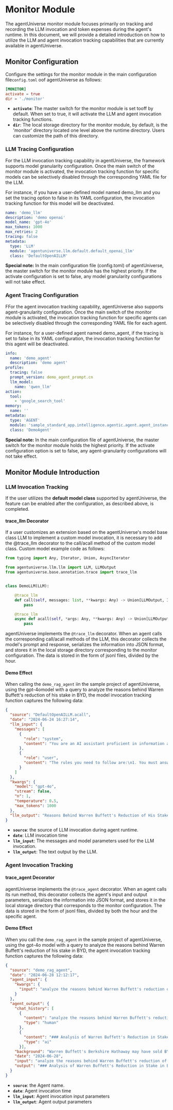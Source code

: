 # Monitor Module

The agentUniverse monitor module focuses primarily on tracking and recording the LLM invocation and token expenses during the agent's runtime. In this document, we will provide a detailed introduction on how to utilize the LLM and agent invocation tracking capabilities that are currently available in agentUniverse.

## Monitor Configuration

Configure the settings for the monitor module in the main configuration file`config.toml` oof agentUniverse as follows:

```toml
[MONITOR]
activate = true
dir = './monitor'
```

- **`activate`**: The master switch for the monitor module is set tooff by default. When set to true, it will activate the LLM and agent invocation tracking functions.
- **`dir`**: The local storage directory for the monitor module, by default, is the 'monitor' directory located one level above the runtime directory. Users can customize the path of this directory.

### LLM Tracing Configuration

For the LLM invocation tracking capability in agentUniverse, the framework supports model granularity configuration. Once the main switch of the monitor module is activated, the invocation tracking function for specific models can be selectively disabled through the corresponding YAML file for the LLM.

For instance, if you have a user-defined model named demo_llm and you set the tracing option to false in its YAML configuration, the invocation tracking function for this model will be deactivated.

```yaml
name: 'demo_llm'
description: 'demo openai'
model_name: 'gpt-4o'
max_tokens: 1000
max_retries: 2
tracing: false
metadata:
  type: 'LLM'
  module: 'agentuniverse.llm.default.default_openai_llm'
  class: 'DefaultOpenAILLM'
```

**Special note:** In the main configuration file (config.toml) of agentUniverse, the master switch for the monitor module has the highest priority. If the activate configuration is set to false, any model granularity configurations will not take effect.

### Agent Tracing Configuration

FFor the agent invocation tracking capability, agentUniverse also supports agent-granularity configuration. Once the main
switch of the monitor module is activated, the invocation tracking function for specific agents can be selectively disabled through the corresponding YAML file for each agent.

For instance, for a user-defined agent named demo_agent, if the tracing is set to false in its YAML configuration, the invocation tracking function for this agent will be deactivated.

```yaml
info:
  name: 'demo_agent'
  description: 'demo agent'
profile:
  tracing: false
  prompt_version: demo_agent_prompt.cn
  llm_model:
    name: 'qwen_llm'
action:
  tool:
    - 'google_search_tool'
memory:
  name: ''
metadata:
  type: 'AGENT'
  module: 'sample_standard_app.intelligence.agentic.agent.agent_instance.demo_agent'
  class: 'DemoAgent'
```

**Special note:** In the main configuration file of agentUniverse, the master switch for the monitor module holds the highest priority. If the activate configuration option is set to false, any agent-granularity configurations will not take effect.


## Monitor Module Introduction

### LLM Invocation Tracking

If the user utilizes the **default model class** supported by agentUniverse, the feature can be enabled after the configuration, as described above, is completed.

#### trace_llm Decorator

If a user customizes an extension based on the agentUniverse's model base class LLM to implement a custom model invocation, it is necessary to add the @trace_llm decorator to the call/acall method of the custom model class.
Custom model example code as follows:

```python
from typing import Any, Iterator, Union, AsyncIterator

from agentuniverse.llm.llm import LLM, LLMOutput
from agentuniverse.base.annotation.trace import trace_llm


class DemoLLM(LLM):

    @trace_llm
    def call(self, messages: list, **kwargs: Any) -> Union[LLMOutput, Iterator[LLMOutput]]:
        pass

    @trace_llm
    async def acall(self, *args: Any, **kwargs: Any) -> Union[LLMOutput, AsyncIterator[LLMOutput]]:
        pass
```

agentUniverse implements the `@trace_llm` decorator. When an agent calls the corresponding call/acall methods of the LLM, this decorator collects the model's prompt and response, serializes the information into JSON format, and stores it in the local storage directory corresponding to the monitor configuration. The data is stored in the form of jsonl files, divided by the hour.

#### Demo Effect

When calling the `demo_rag_agent` iin the sample project of agentUniverse, using the gpt-4omodel with a query to analyze the reasons behind Warren Buffett's reduction of his stake in BYD, the model invocation tracking function captures the following data:

```json
{
  "source": "DefaultOpenAILLM.acall",
  "date": "2024-06-24 16:27:14",
  "llm_input": {
    "messages": [
      {
        "role": "system",
        "content": "You are an AI assistant proficient in information analysis.\nYour goal is to determine whether the corresponding answers to the questions provide valuable information, and to make suggestions and evaluations on the answers to the questions."
      },
      {
        "role": "user",
        "content": "The rules you need to follow are:\n1. You must answer the user's questions using English, combining the background information of the query with the knowledge you possess.\n2. Generate structured answers, and use blank lines to enhance the reading experience when necessary.\\n the question needs to be answered is: the reasons behind Warren Buffett's reduction of his stake in BYD\\n"
      }
    ]
  },
  "kwargs": {
    "model": "gpt-4o",
    "stream": false,
    "n": 1,
    "temperature": 0.5,
    "max_tokens": 1000
  },
  "llm_output": "Reasons Behind Warren Buffett's Reduction of His Stake in BYD\n\nWarren Buffett, through his company Berkshire Hathaway, has been reducing his stake in BYD since August 24, 2022. There are several potential reasons behind this decision:\n\n1. **Portfolio Rebalancing**:\n   - **Investment Strategy**: Buffett is known for his long-term investment strategy and value investing. Reducing his stake in BYD could be part of a broader portfolio rebalancing effort to diversify or allocate capital to other investment opportunities.\n   - **Profit Realization**: Given that Buffett's initial investment in BYD has appreciated significantly (approximately 31 times the initial value), selling some shares allows him to realize substantial profits.\n\n2. **Market Conditions**:\n   - **Stock Performance**: Despite the reduction in stake, BYD's stock price has remained relatively stable. This suggests that Buffett's decision to sell shares is not necessarily a reflection of a negative outlook on the company's stock performance.\n   - **Economic Factors**: The broader economic environment, including interest rates, inflation, and market volatility, may influence investment decisions. Buffett might be adjusting his holdings in response to these macroeconomic factors.\n\n3. **Company Evaluation**:\n   - **Intrinsic Value**: Buffett's investment philosophy focuses on the intrinsic value of a company rather than short-term stock price movements. He might believe that the current market price of BYD reflects its intrinsic value, prompting a partial exit.\n   - **Sector Analysis**: While BYD remains a leading player in the Chinese electric vehicle (EV) market, Buffett might be evaluating the competitive landscape and future growth prospects, leading to a strategic reduction in holdings.\n\n"
}
```

- **`source`**: the source of LLM invocation during agent runtime.
- **`date`**: LLM invocation time
- **`llm_input`**: The messages and model parameters used for the LLM invocation.
- **`llm_output`**: The text output by the LLM.


### Agent Invocation Tracking

#### trace_agent Decorator

agentUniverse implements the `@trace_agent` decorator. When an agent calls its run method, this decorator collects the agent's input and output parameters, serializes the information into JSON format, and stores it in the local storage directory that corresponds to the monitor configuration. The data is stored in the form of jsonl files, divided by both the hour and the specific agent.

#### Demo Effect

When you call the `demo_rag_agent`  in the sample project of agentUniverse, using the gpt-4o model with a query to analyze the reasons behind Warren Buffett's reduction of his stake in BYD, the agent invocation tracking function captures the following data:

```json
{
  "source": "demo_rag_agent", 
  "date": "2024-06-28 12:12:17", 
  "agent_input": {
    "kwargs": {
      "input": "analyze the reasons behind Warren Buffett's reduction of his stake in BYD"
    }
  }, 
  "agent_output": {
    "chat_history": [
      {
        "content": "analyze the reasons behind Warren Buffett's reduction of his stake in BYD", 
        "type": "human"
      }, 
      {
        "content": "### Analysis of Warren Buffett's Reduction in Stake in BYD\n\nWarren Buffett, through his investment conglomerate Berkshire Hathaway, has been gradually reducing his stake in BYD Company Limited, a major player in the electric vehicle (EV) market. Here are the key reasons behind this strategic move:\n\n#### 1. Profit-Taking\n\n**Initial Investment vs. Current Valuation:**\n- **Initial Investment:** Berkshire Hathaway first bought about 225 million shares of Shenzhen-based BYD in 2008.\n- **Current Sale:** Recently, Berkshire sold nearly 2.02 million Hong Kong-listed shares of BYD at $234.57 apiece.\n\nGiven the significant appreciation in the value of BYD shares since the initial investment, it is plausible that Berkshire Hathaway is looking to realize profits from this long-term investment.\n\n#### 2. Portfolio Management\n\n**Stake Reduction:**\n- **Previous Stake:** Berkshire Hathaway's stake in BYD was previously 7%.\n- **Current Stake:** The sale has reduced the stake to 5.99%.\n\nReducing the stake in BYD allows Berkshire Hathaway to prune its portfolio, potentially reallocating resources to other investment opportunities or maintaining a diversified portfolio.\n\n#### 3. Market Performance and Strategic Positioning\n\n**Market Analysis:**\n- BYD, along with Tesla, is a leading player in the global electric vehicle market. However, market dynamics and competition are constantly evolving. Berkshire Hathaway's decision to reduce its stake could be influenced by an analysis of market performance and future growth prospects.\n\n**Value Investing:**\n- Warren Buffett is known for his value investing strategy. The timing of the BYD share sale may align with Buffett's assessment of the company's current valuation relative to its future growth potential.\n\n### Conclusion\n\nWarren Buffett's reduction in his stake in BYD appears to be a strategic decision influenced by multiple factors, including profit-taking, portfolio management, and an analysis of market performance. This move aligns with Berkshire Hathaway's broader investment strategy and reflects a calculated approach to managing its investments in a dynamic global market.", 
        "type": "ai"
      }],
    "background": "Warren Buffett's Berkshire Hathaway may have sold BYD to take profits, free up cash, prune its portfolio, cut its geopolitical risk, ... Missing: analyze | Show results with:analyze. Explore Berkshire Hathaway's gradual divestment from BYD, analyzing geopolitical tensions, market performance, and strategic positioning. According to various media reports and analysis, Warren Buffett's reduction of shareholdings in BYD Company Limited may be due to various ... Berkshire sold nearly 2.02 million Hong Kong-listed shares of BYD at $234.57 apiece, dropping its stake from 6.18% to 5.99%. The disposal was ... Warren Buffett's Berkshire Hathaway has further cut its large stake in BYD, which vies with Tesla as the world's largest electric car (EV) maker ... Missing: analyze | Show results with:analyze. The sale reduced Berkshire's holding to 6.9%, from 7%. The conglomerate first bought about 225 million shares of Shenzhen-based BYD in 2008 for ... According to HKEX disclosure, Warren Buffett's investment flagship Berkshire Hathaway reduced its stake in BYD COMPANY (01211. Warren Buffett's Berkshire Hathaway Inc. (NYSE:BRK)(NYSE:BRK) is reducing its stake in BYD Co., Ltd. (OTC:BYDDY) (OTC:BYDDF) to less than 6%. The odd timing of the BYD share sale has less to do with Buffett's outlook on the Chinese EV maker and more to do with 'value investing.' Investment mogul Warren Buffett has quickened the reduction of his stake in Chinese electric vehicle-maker BYD, selling holdings in the firm ...", 
    "date": "2024-06-28", 
    "input": "analyze the reasons behind Warren Buffett's reduction of his stake in BYD", 
    "output": "### Analysis of Warren Buffett's Reduction in Stake in BYD\n\nWarren Buffett, through his investment conglomerate Berkshire Hathaway, has been gradually reducing his stake in BYD Company Limited, a major player in the electric vehicle (EV) market. Here are the key reasons behind this strategic move:\n\n#### 1. Profit-Taking\n\n**Initial Investment vs. Current Valuation:**\n- **Initial Investment:** Berkshire Hathaway first bought about 225 million shares of Shenzhen-based BYD in 2008.\n- **Current Sale:** Recently, Berkshire sold nearly 2.02 million Hong Kong-listed shares of BYD at $234.57 apiece.\n\nGiven the significant appreciation in the value of BYD shares since the initial investment, it is plausible that Berkshire Hathaway is looking to realize profits from this long-term investment.\n\n#### 2. Portfolio Management\n\n**Stake Reduction:**\n- **Previous Stake:** Berkshire Hathaway's stake in BYD was previously 7%.\n- **Current Stake:** The sale has reduced the stake to 5.99%.\n\nReducing the stake in BYD allows Berkshire Hathaway to prune its portfolio, potentially reallocating resources to other investment opportunities or maintaining a diversified portfolio.\n\n#### 3. Market Performance and Strategic Positioning\n\n**Market Analysis:**\n- BYD, along with Tesla, is a leading player in the global electric vehicle market. However, market dynamics and competition are constantly evolving. Berkshire Hathaway's decision to reduce its stake could be influenced by an analysis of market performance and future growth prospects.\n\n**Value Investing:**\n- Warren Buffett is known for his value investing strategy. The timing of the BYD share sale may align with Buffett's assessment of the company's current valuation relative to its future growth potential.\n\n### Conclusion\n\nWarren Buffett's reduction in his stake in BYD appears to be a strategic decision influenced by multiple factors, including profit-taking, portfolio management, and an analysis of market performance. This move aligns with Berkshire Hathaway's broader investment strategy and reflects a calculated approach to managing its investments in a dynamic global market."
  }
}
```

- **`source`**: the Agent name.
- **`date`**: Agent invocation time
- **`llm_input`**: Agent invocation input parameters
- **`llm_output`**: Agent output parameters